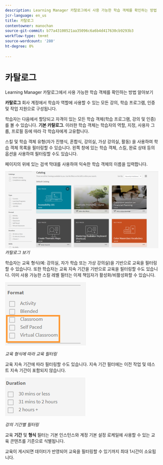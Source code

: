 ```yaml
---
description: Learning Manager 카탈로그에서 사용 가능한 학습 객체를 확인하는 방법 알아보기
jcr-language: en_us
title: 카탈로그
contentowner: manochan
source-git-commit: b77a43100521aa35096c6a6b4d417630cb9293b3
workflow-type: tm+mt
source-wordcount: '280'
ht-degree: 0%

---
```




# 카탈로그

Learning Manager 카탈로그에서 사용 가능한 학습 객체를 확인하는 방법 알아보기

**카탈로그** 회사 계정에서 학습자 역할에 사용할 수 있는 모든 강의, 학습 프로그램, 인증 및 작업 지원으로 구성됩니다.

학습자는 다음에서 할당되고 자격이 있는 모든 학습 객체(학습 프로그램, 강의 및 인증)를 볼 수 있습니다. **기본 카탈로그**. 이러한 학습 객체는 학습자의 역할, 지정, 사용자 그룹, 프로필 등에 따라 각 학습자에게 고유합니다.

스킬 및 학습 객체 유형(자가 진행식, 혼합식, 강의실, 가상 강의실, 활동) 을 사용하여 학습 객체 목록을 필터링할 수 있습니다. 왼쪽 창에 있는 학습 객체, 스킬, 완료 상태 등의 옵션을 사용하여 필터링할 수도 있습니다.

페이지의 위에 있는 검색 막대를 사용하여 익숙한 학습 객체의 이름을 입력합니다.

![](assets/catalogs.png)
*카탈로그 보기*

학습자는 교육 형식(예: 강의실, 자가 학습 또는 가상 강의실)을 기반으로 교육을 필터링할 수 있습니다. 또한 학습자는 교육 지속 기간을 기반으로 교육을 필터링할 수도 있습니다. 이미 사용 가능한 스킬 레벨 필터는 이제 책임자가 활성화/비활성화할 수 있습니다.

![](assets/image014.png)

*교육 형식에 따라 교육 필터링*

교육 지속 기간에 따라 필터링할 수도 있습니다. 지속 기간 필터에는 이전 작업 및 테스트 지속 기간이 포함되지 않습니다.

![](assets/image015.png)

*강의 기간별 필터링*

교육 **기간** 및 **형식** 필터는 기본 인스턴스와 계정 기본 설정 로케일에 사용할 수 있는 교육 콘텐츠를 기준으로 식별됩니다.

교육이 게시되면 데이터가 반영되어 교육을 필터링할 수 있기까지 최대 1시간이 소요됩니다.
